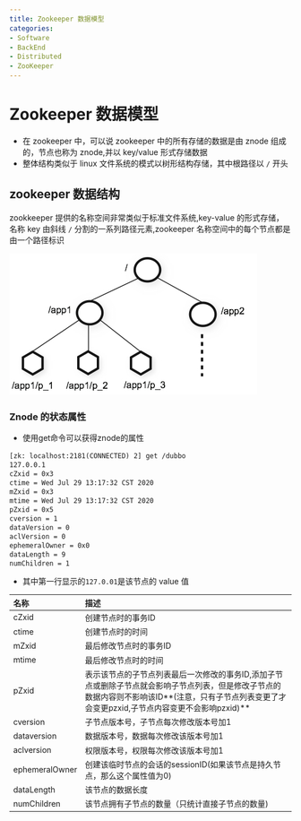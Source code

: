 ```yaml
---
title: Zookeeper 数据模型
categories:
- Software
- BackEnd
- Distributed
- ZooKeeper
---
```

# Zookeeper 数据模型

- 在 zookeeper 中，可以说 zookeeper 中的所有存储的数据是由 znode 组成的，节点也称为 znode,并以 key/value 形式存储数据
- 整体结构类似于 linux 文件系统的模式以树形结构存储，其中根路径以 `/` 开头

## zookeeper 数据结构

zookkeeper 提供的名称空间非常类似于标准文件系统,key-value 的形式存储，名称 key 由斜线 `/` 分割的一系列路径元素,zookeeper 名称空间中的每个节点都是由一个路径标识

![](https://raw.githubusercontent.com/LuShan123888/Files/main/Pictures/2021-06-14-zknamespace.jpg)

### Znode 的状态属性

- 使用get命令可以获得znode的属性

```
[zk: localhost:2181(CONNECTED) 2] get /dubbo
127.0.0.1
cZxid = 0x3
ctime = Wed Jul 29 13:17:32 CST 2020
mZxid = 0x3
mtime = Wed Jul 29 13:17:32 CST 2020
pZxid = 0x5
cversion = 1
dataVersion = 0
aclVersion = 0
ephemeralOwner = 0x0
dataLength = 9
numChildren = 1
```

- 其中第一行显示的`127.0.01`是该节点的 value 值

| 名称           | 描述                                                         |
| :------------- | :----------------------------------------------------------- |
| cZxid          | 创建节点时的事务ID                                           |
| ctime          | 创建节点时的时间                                             |
| mZxid          | 最后修改节点时的事务ID                                       |
| mtime          | 最后修改节点时的时间                                         |
| pZxid          | 表示该节点的子节点列表最后一次修改的事务ID,添加子节点或删除子节点就会影响子节点列表，但是修改子节点的数据内容则不影响该ID**(注意，只有子节点列表变更了才会变更pzxid,子节点内容变更不会影响pzxid)** |
| cversion       | 子节点版本号，子节点每次修改版本号加1                        |
| dataversion    | 数据版本号，数据每次修改该版本号加1                          |
| aclversion     | 权限版本号，权限每次修改该版本号加1                          |
| ephemeralOwner | 创建该临时节点的会话的sessionID(如果该节点是持久节点，那么这个属性值为0) |
| dataLength     | 该节点的数据长度                                             |
| numChildren    | 该节点拥有子节点的数量（只统计直接子节点的数量)|
